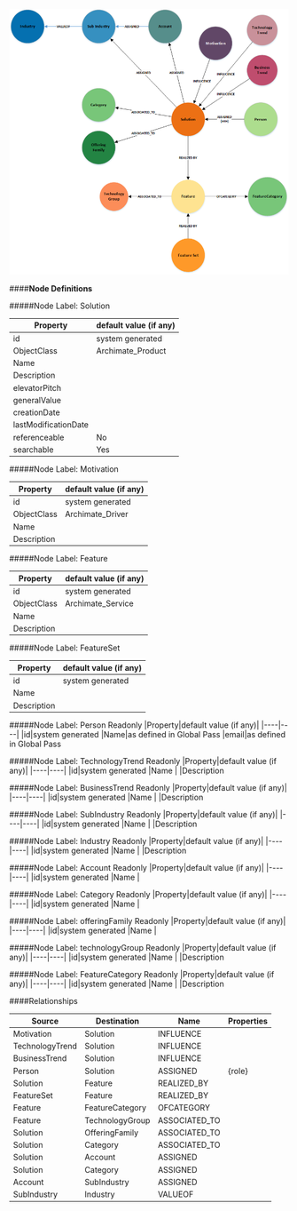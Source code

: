 

![SolutionMetaModel.png](../images/SolutionMetaModel.png)

####**Node Definitions**

#####Node Label: Solution

|Property|default value (if any)|
|----|----|
|id|system generated
|ObjectClass|Archimate_Product
|Name |
|Description 
|elevatorPitch
|generalValue
|creationDate
|lastModificationDate
|referenceable|No
|searchable|Yes



#####Node Label: Motivation

|Property|default value (if any)|
|----|----|
|id|system generated
|ObjectClass|Archimate_Driver
|Name |
|Description


#####Node Label: Feature

|Property|default value (if any)|
|----|----|
|id|system generated
|ObjectClass|Archimate_Service
|Name |
|Description  



#####Node Label: FeatureSet

|Property|default value (if any)|
|----|----|
|id|system generated
|Name |
|Description  


#####Node Label: Person
Readonly
|Property|default value (if any)|
|----|----|
|id|system generated
|Name|as defined in Global Pass
|email|as defined in Global Pass

#####Node Label: TechnologyTrend
Readonly
|Property|default value (if any)|
|----|----|
|id|system generated
|Name |
|Description  

#####Node Label: BusinessTrend
Readonly
|Property|default value (if any)|
|----|----|
|id|system generated
|Name |
|Description  

#####Node Label: SubIndustry
Readonly
|Property|default value (if any)|
|----|----|
|id|system generated
|Name |
|Description  

#####Node Label: Industry
Readonly
|Property|default value (if any)|
|----|----|
|id|system generated
|Name |
|Description  

#####Node Label: Account
Readonly
|Property|default value (if any)|
|----|----|
|id|system generated
|Name |

#####Node Label: Category
Readonly
|Property|default value (if any)|
|----|----|
|id|system generated
|Name |

#####Node Label: offeringFamily
Readonly
|Property|default value (if any)|
|----|----|
|id|system generated
|Name |

#####Node Label: technologyGroup
Readonly
|Property|default value (if any)|
|----|----|
|id|system generated
|Name |
|Description  

#####Node Label: FeatureCategory
Readonly
|Property|default value (if any)|
|----|----|
|id|system generated
|Name |
|Description  


####Relationships

|Source|Destination|Name|Properties|
|----|----|----|----|
|Motivation|Solution|INFLUENCE
|TechnologyTrend|Solution|INFLUENCE
|BusinessTrend|Solution|INFLUENCE
|Person|Solution|ASSIGNED|{role}
|Solution|Feature|REALIZED_BY
|FeatureSet|Feature|REALIZED_BY
|Feature|FeatureCategory|OFCATEGORY
|Feature|TechnologyGroup|ASSOCIATED_TO
|Solution|OfferingFamily|ASSOCIATED_TO
|Solution|Category|ASSOCIATED_TO
|Solution|Account|ASSIGNED
|Solution|Category|ASSIGNED
|Account|SubIndustry|ASSIGNED
|SubIndustry|Industry|VALUEOF


